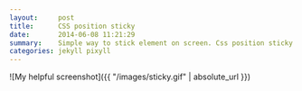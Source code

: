 ```yaml
---
layout:     post
title:      CSS position sticky
date:       2014-06-08 11:21:29
summary:    Simple way to stick element on screen. Css position sticky.
categories: jekyll pixyll
---
```


![My helpful screenshot]({{ "/images/sticky.gif" | absolute_url }})
